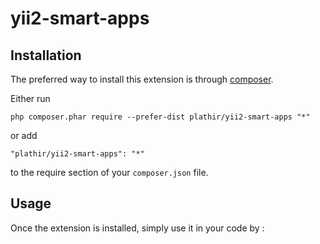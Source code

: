 yii2-smart-apps
==============

Installation
------------

The preferred way to install this extension is through [composer](http://getcomposer.org/download/).

Either run

```
php composer.phar require --prefer-dist plathir/yii2-smart-apps "*"
```

or add

```
"plathir/yii2-smart-apps": "*"
```

to the require section of your `composer.json` file.


Usage
-----

Once the extension is installed, simply use it in your code by  :

